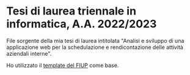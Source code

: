 # Tesi di laurea triennale in informatica, A.A. 2022/2023

File sorgente della mia tesi di laurea intitolata "Analisi e sviluppo di una applicazione web per la schedulazione e rendicontazione delle attività aziendali interne".

Ho utilizzato il [template del FIUP](https://github.com/FIUP/Thesis-template) come base.